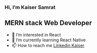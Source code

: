 ### Hi, I’m Kaiser Samrat
## MERN stack Web Developer
- 👀 I’m interested in React
- 🌱 I’m currently learning React Native
- 📫 How to reach me [Linkedin Kaiser ](https://www.linkedin.com/in/kaiser-samrat-b47875145/)

<!---
KaiserSamrat/KaiserSamrat is a ✨ special ✨ repository because its `README.md` (this file) appears on your GitHub profile.
You can click the Preview link to take a look at your changes.
--->
